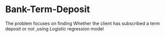 # Bank-Term-Deposit
The problem focuses on finding Whether the client has subscribed a term deposit or not ,using Logistic regression model
